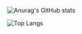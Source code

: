
![Anurag's GitHub stats](https://github-readme-stats.vercel.app/api?username=shinho123&show_icons=true&theme=radical)

![Top Langs](https://github-readme-stats.vercel.app/api/top-langs/?username=shinho123&layout=compact)
